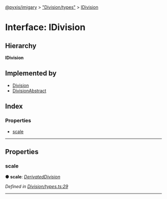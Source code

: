 [@pyxis/imigary](../README.md) > ["Division/types"](../modules/_division_types_.md) > [IDivision](../interfaces/_division_types_.idivision.md)

# Interface: IDivision

## Hierarchy

**IDivision**

## Implemented by

* [Division](../classes/_division_division_.division.md)
* [DivisionAbstract](../classes/_division_divisionabstract_.divisionabstract.md)

## Index

### Properties

* [scale](_division_types_.idivision.md#scale)

---

## Properties

<a id="scale"></a>

###  scale

**● scale**: *[DerivatedDivision](../modules/_division_types_.md#derivateddivision)*

*Defined in [Division/types.ts:29](https://github.com/creaux/pyxis/blob/42c6131/packages/imigary/src/Division/types.ts#L29)*

___

